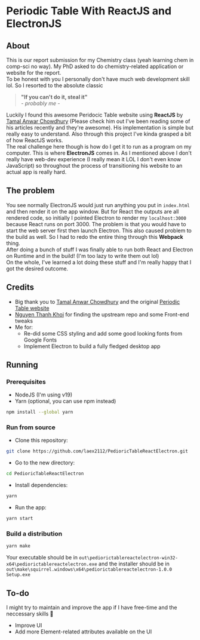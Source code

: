 # Periodic Table With ReactJS and ElectronJS
## About
This is our report submission for my Chemistry class (yeah learning chem in comp-sci no way). My PhD asked to do chemistry-related application or website for the report.  
To be honest with you I personally don't have much web development skill lol. So I resorted to the absolute classic

>**"If you can't do it, steal it"**  
>*- probably me -*  

Luckily I found this awesome Peridocic Table website using **ReactJS** by [Tamal Anwar Chowdhury](https://github.com/tamalchowdhury) (Please check him out I've been reading some of his articles recently and they're awesome). His implementation is simple but really easy to understand. Also through this project I've kinda grasped a bit of how ReactJS works.  
The real challenge here though is how do I get it to run as a program on my computer. This is where **ElectronJS** comes in. As I mentioned above I don't really have web-dev experience (I really mean it LOL I don't even know JavaScript) so throughout the process of transitioning his website to an actual app is really hard.
## The problem
You see normally ElectronJS would just run anything you put in `index.html` and then render it on the app window. But for React the outputs are all rendered code, so initially I pointed Electron to render my `localhost:3000` because React runs on port 3000. The problem is that you would have to start the web server first then launch Electron. This also caused problem to the build as well. So I had to redo the entire thing through this **Webpack** thing.  
After doing a bunch of stuff I was finally able to run both React and Electron on Runtime and in the build! (I'm too lazy to write them out lol)  
On the whole, I've learned a lot doing these stuff and I'm really happy that I got the desired outcome.
## Credits
- Big thank you to [Tamal Anwar Chowdhury](https://github.com/tamalchowdhury) and the original [Periodic Table website](https://github.com/tamalchowdhury/periodic-table)
- [Nguyen Thanh Khoi](https://github.com/khokhonguyen) for finding the upstream repo and some Front-end tweaks
- Me for:
    - Re-did some CSS styling and add some good looking fonts from Google Fonts
    - Implement Electron to build a fully fledged desktop app
## Running
### Prerequisites
- NodeJS (I'm using v19)
- Yarn (optional, you can use npm instead)
```bash
npm install --global yarn
```
### Run from source
- Clone this repository:
```bash
git clone https://github.com/laex2112/PedioricTableReactElectron.git
```
- Go to the new directory:
```bash
cd PedioricTableReactElectron
```
- Install dependencies:
```bash
yarn
```
- Run the app:
```bash
yarn start
```
### Build a distribution
```bash
yarn make
```
Your executable should be in `out\pediorictablereactelectron-win32-x64\pediorictablereactelectron.exe` and the installer should be in `out\make\squirrel.windows\x64\pediorictablereactelectron-1.0.0 Setup.exe`

## To-do
I might try to maintain and improve the app if I have free-time and the neccessary skills 🐧
- Improve UI
- Add more Element-related attributes available on the UI
